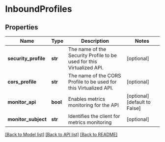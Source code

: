 # InboundProfiles

## Properties
Name | Type | Description | Notes
------------ | ------------- | ------------- | -------------
**security_profile** | **str** | The name of the Security Profile to be used for this Virtualized API. | [optional] 
**cors_profile** | **str** | The name of the CORS Profile to be used for this Virtualized API. | [optional] 
**monitor_api** | **bool** | Enables metrics monitoring for the API | [optional] [default to False]
**monitor_subject** | **str** | Identifies the client for metrics monitoring | [optional] 

[[Back to Model list]](../README.md#documentation-for-models) [[Back to API list]](../README.md#documentation-for-api-endpoints) [[Back to README]](../README.md)


